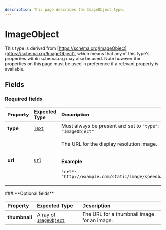 ```yaml
---
description: This page describes the ImageObject type.
---
```


# ImageObject

This type is derived from [https://schema.org/ImageObject](https://schema.org/ImageObject), which means that any of this type's properties within schema.org may also be used. Note however the properties on this page must be used in preference if a relevant property is available.

## **Fields**

### **Required fields**

<table>
  <thead>
    <tr>
      <th style="text-align:left">Property</th>
      <th style="text-align:left">Expected Type</th>
      <th style="text-align:left">Description</th>
    </tr>
  </thead>
  <tbody>
    <tr>
      <td style="text-align:left"><b>type</b>
      </td>
      <td style="text-align:left"> <a href="https://schema.org/Text"><code>Text</code></a>
      </td>
      <td style="text-align:left">Must always be present and set to <code>&quot;type&quot;: &quot;ImageObject&quot;</code>
      </td>
    </tr>
    <tr>
      <td style="text-align:left"><b>url</b>
      </td>
      <td style="text-align:left"> <a href="https://schema.org/url"><code>url</code></a>
      </td>
      <td style="text-align:left">
        <p>The URL for the display resolution image.</p>
        <p>
          <br /><b>Example</b>
        </p>
        <p><code>&quot;url&quot;: &quot;http://example.com/static/image/speedball_large.jpg&quot;</code>
        </p>
      </td>
    </tr>
  </tbody>
</table>### **Optional fields**

| Property | Expected Type | Description |
| :--- | :--- | :--- |
| **thumbnail** |  Array of [`ImageObject`](https://docs.openactive.io/data-model/types/imageobject) | The URL for a thumbnail image for an image. |

